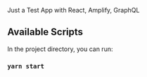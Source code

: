 Just a Test App with React, Amplify, GraphQL

## Available Scripts

In the project directory, you can run:

### `yarn start`
